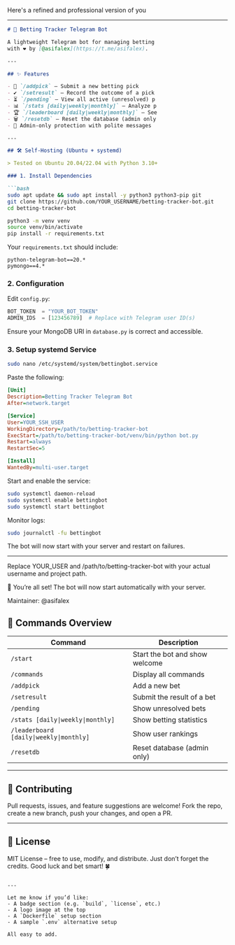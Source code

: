 Here's a refined and professional version of you

---

````markdown
# 🎲 Betting Tracker Telegram Bot

A lightweight Telegram bot for managing betting 
with ❤️ by [@asifalex](https://t.me/asifalex).

---

## ✨ Features

- 🎯 `/addpick` – Submit a new betting pick  
- ✔️ `/setresult` – Record the outcome of a pick
- ⏳ `/pending` – View all active (unresolved) p
- 📊 `/stats [daily|weekly|monthly]` – Analyze p
- 🏆 `/leaderboard [daily|weekly|monthly]` – See
- 🗑️ `/resetdb` – Reset the database (admin only
- 🔐 Admin-only protection with polite messages 

---

## 🛠️ Self-Hosting (Ubuntu + systemd)

> Tested on Ubuntu 20.04/22.04 with Python 3.10+

### 1. Install Dependencies

```bash
sudo apt update && sudo apt install -y python3 python3-pip git
git clone https://github.com/YOUR_USERNAME/betting-tracker-bot.git
cd betting-tracker-bot

python3 -m venv venv
source venv/bin/activate
pip install -r requirements.txt
````

Your `requirements.txt` should include:

```
python-telegram-bot==20.*
pymongo==4.*
```

### 2. Configuration

Edit `config.py`:

```python
BOT_TOKEN  = "YOUR_BOT_TOKEN"
ADMIN_IDS  = [123456789]  # Replace with Telegram user ID(s)
```

Ensure your MongoDB URI in `database.py` is correct and accessible.

### 3. Setup systemd Service

```bash
sudo nano /etc/systemd/system/bettingbot.service
```

Paste the following:

```ini
[Unit]
Description=Betting Tracker Telegram Bot
After=network.target

[Service]
User=YOUR_SSH_USER
WorkingDirectory=/path/to/betting-tracker-bot
ExecStart=/path/to/betting-tracker-bot/venv/bin/python bot.py
Restart=always
RestartSec=5

[Install]
WantedBy=multi-user.target
```

Start and enable the service:

```bash
sudo systemctl daemon-reload
sudo systemctl enable bettingbot
sudo systemctl start bettingbot
```

Monitor logs:

```bash
sudo journalctl -fu bettingbot
```

The bot will now start with your server and restart on failures.

---
Replace YOUR_USER and /path/to/betting-tracker-bot with your actual username and project path.

🚀 You’re all set! The bot will now start automatically with your server.

Maintainer: @asifalex


## 🧾 Commands Overview

| Command                                 | Description                    |
| --------------------------------------- | ------------------------------ |
| `/start`                                | Start the bot and show welcome |
| `/commands`                             | Display all commands           |
| `/addpick`                              | Add a new bet                  |
| `/setresult`                            | Submit the result of a bet     |
| `/pending`                              | Show unresolved bets           |
| `/stats [daily\|weekly\|monthly]`       | Show betting statistics        |
| `/leaderboard [daily\|weekly\|monthly]` | Show user rankings             |
| `/resetdb`                              | Reset database (admin only)    |

---

## 🤝 Contributing

Pull requests, issues, and feature suggestions are welcome!
Fork the repo, create a new branch, push your changes, and open a PR.

---

## 📜 License

MIT License – free to use, modify, and distribute.
Just don’t forget the credits. Good luck and bet smart! 🍀

```

---

Let me know if you’d like:
- A badge section (e.g. `build`, `license`, etc.)
- A logo image at the top
- A `Dockerfile` setup section  
- A sample `.env` alternative setup

All easy to add.
```
